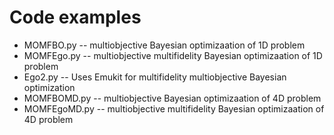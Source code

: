 # Code examples
 - MOMFBO.py -- multiobjective Bayesian optimizaation of 1D problem
 - MOMFEgo.py -- multiobjective multifidelity Bayesian optimizaation of 1D problem
 - Ego2.py -- Uses Emukit for multifidelity multiobjective Bayesian optimization
 - MOMFBOMD.py -- multiobjective Bayesian optimizaation of 4D problem
 - MOMFEgoMD.py -- multiobjective multifidelity Bayesian optimizaation of 4D problem
